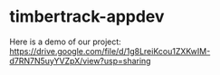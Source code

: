 # timbertrack-appdev

Here is a demo of our project:
https://drive.google.com/file/d/1g8LreiKcou1ZXKwIM-d7RN7N5uyYVZpX/view?usp=sharing
